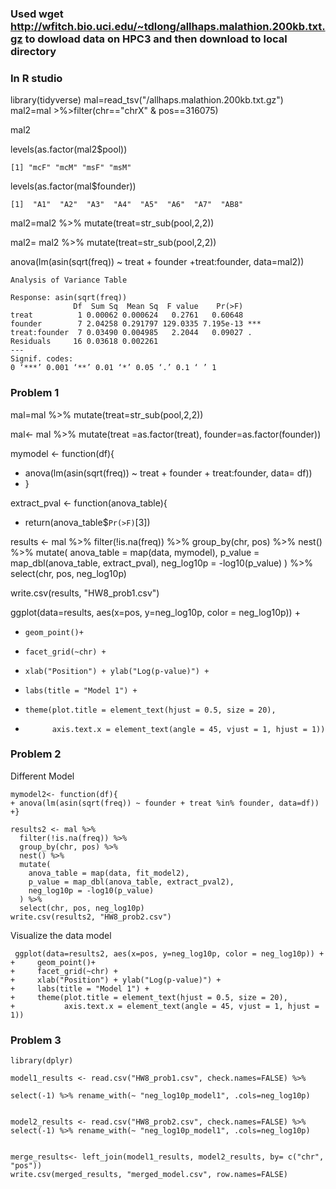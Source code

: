 ### Used wget http://wfitch.bio.uci.edu/~tdlong/allhaps.malathion.200kb.txt.gz to dowload data on HPC3 and then download to local directory
### In R studio
library(tidyverse)
mal=read_tsv("/allhaps.malathion.200kb.txt.gz")
mal2=mal >%>filter(chr=="chrX" & pos==316075)

mal2

levels(as.factor(mal2$pool))
```
[1] "mcF" "mcM" "msF" "msM" 
```
levels(as.factor(mal$founder))
```
[1]  "A1"  "A2"  "A3"  "A4"  "A5"  "A6"  "A7"  "AB8"
```
mal2=mal2 %>% mutate(treat=str_sub(pool,2,2))

mal2= mal2 %>% mutate(treat=str_sub(pool,2,2))

anova(lm(asin(sqrt(freq)) ~ treat + founder +treat:founder, data=mal2))

```
Analysis of Variance Table

Response: asin(sqrt(freq))
              Df  Sum Sq  Mean Sq  F value    Pr(>F)    
treat          1 0.00062 0.000624   0.2761   0.60648    
founder        7 2.04258 0.291797 129.0335 7.195e-13 ***
treat:founder  7 0.03490 0.004985   2.2044   0.09027 .  
Residuals     16 0.03618 0.002261                       
---
Signif. codes:  
0 ‘***’ 0.001 ‘**’ 0.01 ‘*’ 0.05 ‘.’ 0.1 ‘ ’ 1

```
### Problem 1
mal=mal %>% mutate(treat=str_sub(pool,2,2))

mal<- mal %>% mutate(treat =as.factor(treat), founder=as.factor(founder))

mymodel <- function(df){
+ anova(lm(asin(sqrt(freq)) ~ treat + founder + treat:founder, data= df))
+ }

extract_pval <- function(anova_table){
+ return(anova_table$`Pr(>F)`[3])

results <- mal %>%
  filter(!is.na(freq)) %>%
  group_by(chr, pos) %>%
  nest() %>%
  mutate(
    anova_table = map(data, mymodel),
    p_value = map_dbl(anova_table, extract_pval),
    neg_log10p = -log10(p_value)
  ) %>%
  select(chr, pos, neg_log10p)

 write.csv(results, "HW8_prob1.csv")

ggplot(data=results, aes(x=pos, y=neg_log10p, color = neg_log10p)) +
+     geom_point()+
+     facet_grid(~chr) +
+     xlab("Position") + ylab("Log(p-value)") +
+     labs(title = "Model 1") + 
+     theme(plot.title = element_text(hjust = 0.5, size = 20),
+           axis.text.x = element_text(angle = 45, vjust = 1, hjust = 1))

### Problem 2

Different Model
```
mymodel2<- function(df){
+ anova(lm(asin(sqrt(freq)) ~ founder + treat %in% founder, data=df))
+}
```

```
results2 <- mal %>%
  filter(!is.na(freq)) %>%
  group_by(chr, pos) %>%
  nest() %>%
  mutate(
    anova_table = map(data, fit_model2),
    p_value = map_dbl(anova_table, extract_pval2),
    neg_log10p = -log10(p_value)
  ) %>%
  select(chr, pos, neg_log10p)
write.csv(results2, "HW8_prob2.csv")
```
Visualize the data model
```
 ggplot(data=results2, aes(x=pos, y=neg_log10p, color = neg_log10p)) +
+     geom_point()+
+     facet_grid(~chr) +
+     xlab("Position") + ylab("Log(p-value)") +
+     labs(title = "Model 1") + 
+     theme(plot.title = element_text(hjust = 0.5, size = 20),
+           axis.text.x = element_text(angle = 45, vjust = 1, hjust = 1))
```
### Problem 3

```
library(dplyr)

model1_results <- read.csv("HW8_prob1.csv", check.names=FALSE) %>%

select(-1) %>% rename_with(~ "neg_log10p_model1", .cols=neg_log10p)


model2_results <- read.csv("HW8_prob2.csv", check.names=FALSE) %>%
select(-1) %>% rename_with(~ "neg_log10p_model1", .cols=neg_log10p)


merge_results<- left_join(model1_results, model2_results, by= c("chr", "pos"))
write.csv(merged_results, "merged_model.csv", row.names=FALSE)
```
